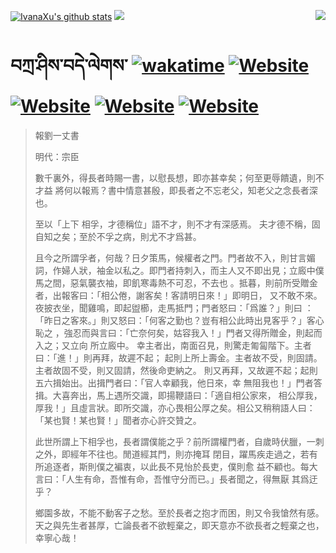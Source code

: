 [![IvanaXu's github stats](https://github-readme-stats.vercel.app/api?username=IvanaXu&theme=codeSTACKr)](https://github.com/anuraghazra/github-readme-stats)
<img align="right" src="https://github-readme-stats.vercel.app/api/top-langs/?username=IvanaXu&langs_count=8&theme=codeSTACKr" />
<img src="https://github-readme-stats.vercel.app/api/wakatime?username=IvanaXu&layout=compact&langs_count=8&theme=codeSTACKr&custom_title=Programming&nbsp;Times&nbsp;(Since&nbsp;Jul.29.2021)" />
# བཀྲ་ཤིས་བདེ་ལེགས་	[![wakatime](https://wakatime.com/badge/user/5043ee4a-e361-4607-9d47-d557f2005d05.svg)](https://wakatime.com/@5043ee4a-e361-4607-9d47-d557f2005d05)	[![Website](https://img.shields.io/website?label=tianchi&up_color=orange&up_message=IvanaXu&url=https%3A%2F%2Fshields.io)](https://tianchi.aliyun.com/home/science/scienceDetail?userId=1095279182618)	[![Website](https://img.shields.io/website?label=yuque&up_color=green&up_message=IvanaXu&url=https%3A%2F%2Fshields.io)](https://www.yuque.com/ivanaxu)	[![Website](https://img.shields.io/website?label=leetcode&up_color=yellow&up_message=IvanaXu&url=https%3A%2F%2Fshields.io)](https://leetcode.cn/u/ivanaxu)	[![Website](https://img.shields.io/website?label=leetcode&up_color=yellow&up_message=IvanaXu&url=https%3A%2F%2Fshields.io)](https://aistudio.baidu.com/aistudio/personalcenter/thirdview/979775)
> 報劉一丈書
> 
> 明代：宗臣 
> 
> 數千裏外，得長者時賜一書，以慰長想，即亦甚幸矣；何至更辱饋遺，則不才益 將何以報焉？書中情意甚殷，即長者之不忘老父，知老父之念長者深也。
> 
> 至以「上下 相孚，才德稱位」語不才，則不才有深感焉。 夫才德不稱，固自知之矣；至於不孚之病，則尤不才爲甚。
> 
> 且今之所謂孚者，何哉？日夕策馬，候權者之門。門者故不入，則甘言媚詞，作婦人狀，袖金以私之。即門者持刺入，而主人又不即出見；立廄中僕馬之間，惡氣襲衣袖，即飢寒毒熱不可忍，不去也 。抵暮，則前所受贈金者，出報客曰：「相公倦，謝客矣！客請明日來！」即明日， 又不敢不來。夜披衣坐，聞雞鳴，即起盥櫛，走馬抵門；門者怒曰：「爲誰？」則曰 ：「昨日之客來。」則又怒曰：「何客之勤也？豈有相公此時出見客乎？」客心恥之 ，強忍而與言曰：「亡奈何矣，姑容我入！」門者又得所贈金，則起而入之；又立向 所立廄中。 幸主者出，南面召見，則驚走匍匐階下。主者曰：「進！」則再拜，故遲不起； 起則上所上壽金。主者故不受，則固請。主者故固不受，則又固請，然後命吏納之。 則又再拜，又故遲不起；起則五六揖始出。出揖門者曰：「官人幸顧我，他日來，幸 無阻我也！」門者答揖。大喜奔出，馬上遇所交識，即揚鞭語曰：「適自相公家來， 相公厚我，厚我！」且虛言狀。即所交識，亦心畏相公厚之矣。相公又稍稍語人曰：「某也賢！某也賢！」聞者亦心許交贊之。
> 
> 此世所謂上下相孚也，長者謂僕能之乎？前所謂權門者，自歲時伏臘，一刺之外，即經年不往也。閒道經其門，則亦掩耳 閉目，躍馬疾走過之，若有所追逐者，斯則僕之褊衷，以此長不見怡於長吏，僕則愈 益不顧也。每大言曰：「人生有命，吾惟有命，吾惟守分而已。」長者聞之，得無厭 其爲迂乎？
> 
> 鄉園多故，不能不動客子之愁。至於長者之抱才而困，則又令我愴然有感。天之與先生者甚厚，亡論長者不欲輕棄之，即天意亦不欲長者之輕棄之也，幸寧心哉！
>
